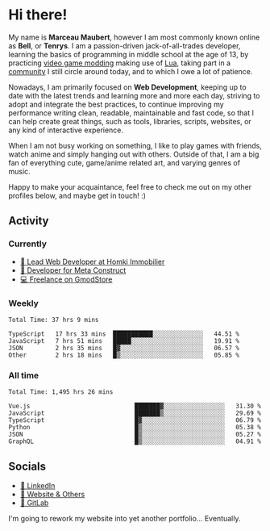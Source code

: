 # Hi there!

My name is **Marceau Maubert**, however I am most commonly known online as **Bell**, or **Tenrys**. I am a passion-driven jack-of-all-trades developer, learning the basics of programming in middle school at the age of 13, by practicing [video game modding](https://garrysmod.com) making use of [Lua](https://lua.org), taking part in a [community](https://metastruct.net) I still circle around today, and to which I owe a lot of patience.

Nowadays, I am primarily focused on **Web Development**, keeping up to date with the latest trends and learning more and more each day, striving to adopt  and integrate the best practices, to continue improving my performance writing clean, readable, maintainable and fast code, so that I can help create great things, such as tools, libraries, scripts, websites, or any kind of interactive experience.

When I am not busy working on something, I like to play games with friends, watch anime and simply hanging out with others. Outside of that, I am a big fan of everything cute, game/anime related art, and varying genres of music.

Happy to make your acquaintance, feel free to check me out on my other profiles below, and maybe get in touch! :)

## Activity

### Currently

- [🏢 Lead Web Developer at Homki Immobilier](https://homki-immobilier.com)
- [🎈 Developer for Meta Construct](https://metastruct.net)
- [💻 Freelance on GmodStore](https://www.gmodstore.com/users/Tenrys)

### Weekly
<!--START_SECTION:wakaWeekly-->

```text
Total Time: 37 hrs 9 mins

TypeScript   17 hrs 33 mins  ███████████░░░░░░░░░░░░░░   44.51 %
JavaScript   7 hrs 51 mins   █████░░░░░░░░░░░░░░░░░░░░   19.91 %
JSON         2 hrs 35 mins   █▓░░░░░░░░░░░░░░░░░░░░░░░   06.57 %
Other        2 hrs 18 mins   █▒░░░░░░░░░░░░░░░░░░░░░░░   05.85 %
```

<!--END_SECTION:wakaWeekly-->

### All time
<!--START_SECTION:wakaTotal-->

```text
Total Time: 1,495 hrs 26 mins

Vue.js                             ███████▓░░░░░░░░░░░░░░░░░   31.30 %
JavaScript                         ███████▒░░░░░░░░░░░░░░░░░   29.69 %
TypeScript                         █▓░░░░░░░░░░░░░░░░░░░░░░░   06.79 %
Python                             █▒░░░░░░░░░░░░░░░░░░░░░░░   05.38 %
JSON                               █▒░░░░░░░░░░░░░░░░░░░░░░░   05.27 %
GraphQL                            █▒░░░░░░░░░░░░░░░░░░░░░░░   04.91 %
```

<!--END_SECTION:wakaTotal-->

## Socials

- [👔 LinkedIn](https://www.linkedin.com/in/marceau-maubert)
- [🔗 Website & Others](https://bell.moe)
- [🦊 GitLab](https://gitlab.com/Tenrys)

I'm going to rework my website into yet another portfolio... Eventually.
